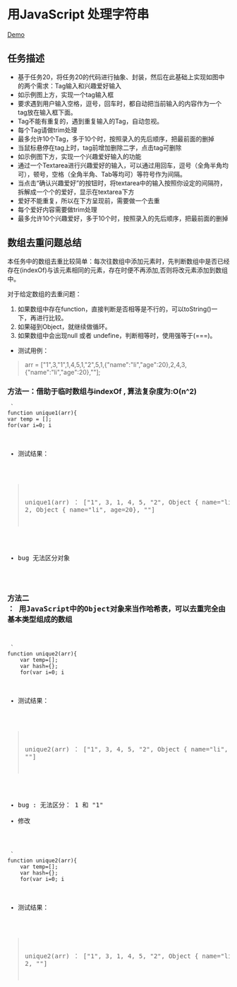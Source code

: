 # 用JavaScript 处理字符串

[Demo](http://1039958384.github.io/IFE/task-2-8/)

## 任务描述
* 基于任务20，将任务20的代码进行抽象、封装，然后在此基础上实现如图中的两个需求：Tag输入和兴趣爱好输入
* 如示例图上方，实现一个tag输入框
* 要求遇到用户输入空格，逗号，回车时，都自动把当前输入的内容作为一个tag放在输入框下面。
* Tag不能有重复的，遇到重复输入的Tag，自动忽视。
* 每个Tag请做trim处理
* 最多允许10个Tag，多于10个时，按照录入的先后顺序，把最前面的删掉
* 当鼠标悬停在tag上时，tag前增加删除二字，点击tag可删除
* 如示例图下方，实现一个兴趣爱好输入的功能
* 通过一个Textarea进行兴趣爱好的输入，可以通过用回车，逗号（全角半角均可），顿号，空格（全角半角、Tab等均可）等符号作为间隔。
* 当点击“确认兴趣爱好”的按钮时，将textarea中的输入按照你设定的间隔符，拆解成一个个的爱好，显示在textarea下方
* 爱好不能重复，所以在下方呈现前，需要做一个去重
* 每个爱好内容需要做trim处理
* 最多允许10个兴趣爱好，多于10个时，按照录入的先后顺序，把最前面的删掉

## 数组去重问题总结
本任务中的数组去重比较简单：每次往数组中添加元素时，先判断数组中是否已经存在(indexOf)与该元素相同的元素，存在时便不再添加,否则将改元素添加到数组中。<br>

对于给定数组的去重问题：
1. 如果数组中存在function，直接判断是否相等是不行的，可以toString()一下，再进行比较。
2. 如果碰到Object，就继续做循环。
3. 如果数组中会出现null 或者 undefine，判断相等时，使用强等于(===)。

* 测试用例：<br>

>  arr = ["1",3,"1",1,4,5,1,"2",5,1,{"name":"li","age":20},2,4,3,{"name":"li","age":20},""];<br>

### 方法一：借助于临时数组与indexOf , 算法复杂度为:O(n^2)
<pre><code> `
function unique1(arr){
var temp = [];
for(var i=0; i<arr.length; i++){
		if(temp.indexOf(arr[i]) == -1){
			temp.push(arr[i]);
		}
}
return temp;
} `
</pre></code>

* 测试结果：<br>

>  unique1(arr) ： ["1", 3, 1, 4, 5, "2", Object { name="li",  age=20}, 2, Object { name="li",  age=20}, ""]<br>

* bug 无法区分对象

### 方法二 ： 用JavaScript中的Object对象来当作哈希表，可以去重完全由 Number 基本类型组成的数组
<pre><code> `
function unique2(arr){
	var temp=[];
	var hash={};
    for(var i=0; i<arr.length;i++){
		if(!hash[arr[i]]){
			hash[arr[i]]=true;
			temp.push(arr[i]);
		}
	}
    return temp;	
}
 `
</pre></code>

* 测试结果：<br>

>  unique2(arr) ： ["1", 3, 4, 5, "2", Object { name="li",  age=20}, ""]<br>

* bug : 无法区分： 1 和 "1"
* 修改

<pre><code> `
function unique2(arr){
	var temp=[];
	var hash={};
    for(var i=0; i<arr.length;i++){
  	        var item = arr[i];
		var key = typeof(item)+item;
		if(!hash[key]){
			hash[key]=true;
			temp.push(arr[i]);
		}
	}
    return temp;	
}
 `
</pre></code>

* 测试结果：<br>

>  unique2(arr) ： ["1", 3, 1, 4, 5, "2", Object { name="li",  age=20}, 2, ""]<br>
